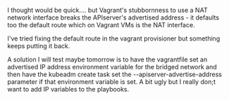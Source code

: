 I thought would be quick.... but Vagrant's stubbornness to use a NAT network interface breaks the APIserver's  advertised address - it defaults too the default route which on Vagrant VMs is the NAT interface. 

I've tried fixing the default route in the vagrant provisioner but something keeps putting it back.

A solution I will test maybe tomorrow is to have the vagrantfile set an advertised IP address environment variable for the bridged network and then have the kubeadm create task set the --apiserver-advertise-address parameter if that environment variable  is set. A bit ugly but I really don;t want to add IP variables to the playbooks.